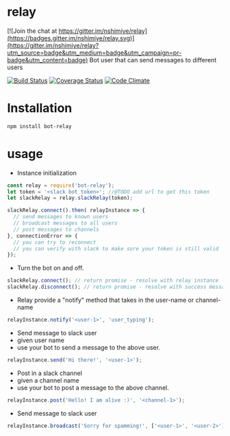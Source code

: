 # relay

[![Join the chat at https://gitter.im/nshimiye/relay](https://badges.gitter.im/nshimiye/relay.svg)](https://gitter.im/nshimiye/relay?utm_source=badge&utm_medium=badge&utm_campaign=pr-badge&utm_content=badge)
Bot user that can send messages to different users

[![Build Status](https://travis-ci.org/nshimiye/relay.svg?branch=master)](https://travis-ci.org/nshimiye/relay)
[![Coverage Status](https://coveralls.io/repos/github/nshimiye/relay/badge.svg?branch=master)](https://coveralls.io/github/nshimiye/relay?branch=master)
[![Code Climate](https://codeclimate.com/github/nshimiye/relay/badges/gpa.svg)](https://codeclimate.com/github/nshimiye/relay)

# Installation
```bash
npm install bot-relay
```

# usage
* Instance initialization
```javascript
const relay = require('bot-relay');
let token = '<slack bot token>'; //@TODO add url to get this token
let slackRelay = relay.slackRelay(token);

slackRelay.connect().then( relayInstance => {
  // send messages to known users
  // broadcast messages to all users
  // post messages to channels
}, connectionError => {
  // you can try to reconnect
  // you can verify with slack to make sure your token is still valid
});
```

* Turn the bot on and off.
```javascript
slackRelay.connect(); // return promise - resolve with relay instance
slackRelay.disconnect(); // return promise - resolve with success message
```

* Relay provide a "notify" method that takes in the user-name or channel-name
```javascript
relayInstance.notify('<user-1>', 'user_typing');
```

* Send message to slack user
 * given user name
 * use your bot to send a message to the above user.
```javascript
relayInstance.send('Hi there!', '<user-1>');
```

* Post in a slack channel
 * given a channel name
 * use your bot to post a message to the above channel.
```javascript
relayInstance.post('Hello! I am alive :)', '<channel-1>');
```

* Send message to slack user
```javascript
relayInstance.broadcast('Sorry for spamming!', ['<user-1>', '<user-2>']);
```
